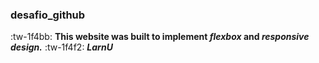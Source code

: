 ### desafio_github
:tw-1f4bb:
**This website was built to implement _flexbox_ and _responsive design._**
:tw-1f4f2:
***LarnU***
